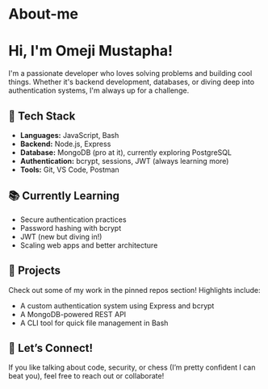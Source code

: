 # About-me
# Hi, I'm Omeji Mustapha!

I'm a passionate developer who loves solving problems and building cool things. Whether it's backend development, databases, or diving deep into authentication systems, I'm always up for a challenge.

## 🚀 Tech Stack

- **Languages:** JavaScript, Bash  
- **Backend:** Node.js, Express  
- **Database:** MongoDB (pro at it), currently exploring PostgreSQL  
- **Authentication:** bcrypt, sessions, JWT (always learning more)  
- **Tools:** Git, VS Code, Postman  

## 📚 Currently Learning

- Secure authentication practices  
- Password hashing with bcrypt  
- JWT (new but diving in!)  
- Scaling web apps and better architecture  

## 📂 Projects

Check out some of my work in the pinned repos section! Highlights include:
- A custom authentication system using Express and bcrypt  
- A MongoDB-powered REST API  
- A CLI tool for quick file management in Bash  

## 💬 Let’s Connect!

If you like talking about code, security, or chess (I’m pretty confident I can beat you), feel free to reach out or collaborate!
